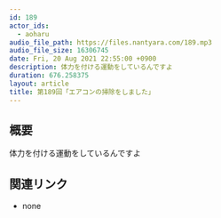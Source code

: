 ```yaml
---
id: 189
actor_ids:
  - aoharu
audio_file_path: https://files.nantyara.com/189.mp3
audio_file_size: 16306745
date: Fri, 20 Aug 2021 22:55:00 +0900
description: 体力を付ける運動をしているんですよ
duration: 676.258375
layout: article
title: 第189回「エアコンの掃除をしました」
---
```

## 概要

体力を付ける運動をしているんですよ

## 関連リンク

* none
